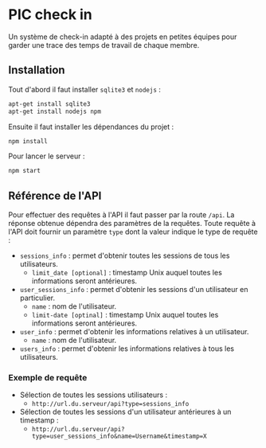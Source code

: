
# PIC check in

Un système de check-in adapté à des projets en petites équipes pour garder une trace des temps de travail de chaque membre.

## Installation

Tout d'abord il faut installer `sqlite3` et `nodejs` :

```bash
apt-get install sqlite3
apt-get install nodejs npm
```

Ensuite il faut installer les dépendances du projet :

```bash
npm install
```

Pour lancer le serveur :

```bash
npm start
```

## Référence de l'API

Pour effectuer des requêtes à l'API il faut passer par la route `/api`. La réponse obtenue dépendra des paramètres de la requêtes.
Toute requête à l'API doit fournir un paramètre `type` dont la valeur indique le type de requête :

* `sessions_info` : permet d'obtenir toutes les sessions de tous les utilisateurs.
  * `limit_date [optional]` : timestamp Unix auquel toutes les informations seront antérieures.
* `user_sessions_info` : permet d'obtenir les sessions d'un utilisateur en particulier.
  * `name` : nom de l'utilisateur.
  * `limit-date [optinal]` : timestamp Unix auquel toutes les informations seront antérieures.
* `user_info` : permet d'obtenir les informations relatives à un utilisateur.
  * `name` : nom de l'utilisateur.
* `users_info` : permet d'obtenir les informations relatives à tous les utilisateurs.

### Exemple de requête

* Sélection de toutes les sessions utilisateurs :
  * `http://url.du.serveur/api?type=sessions_info`
* Sélection de toutes les sessions d'un utilisateur antérieures à un timestamp :
  * `http://url.du.serveur/api?type=user_sessions_info&name=Username&timestamp=X`
